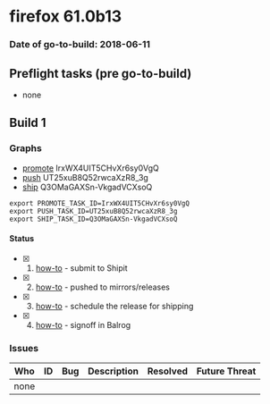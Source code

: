 # firefox 61.0b13

### Date of go-to-build: 2018-06-11

## Preflight tasks (pre go-to-build)
- none

## Build 1  

### Graphs
* [promote](https://tools.taskcluster.net/push-inspector/#/IrxWX4UIT5CHvXr6sy0VgQ) IrxWX4UIT5CHvXr6sy0VgQ
* [push](https://tools.taskcluster.net/push-inspector/#/UT25xuB8Q52rwcaXzR8_3g) UT25xuB8Q52rwcaXzR8_3g
* [ship](https://tools.taskcluster.net/push-inspector/#/Q3OMaGAXSn-VkgadVCXsoQ) Q3OMaGAXSn-VkgadVCXsoQ
```
export PROMOTE_TASK_ID=IrxWX4UIT5CHvXr6sy0VgQ
export PUSH_TASK_ID=UT25xuB8Q52rwcaXzR8_3g
export SHIP_TASK_ID=Q3OMaGAXSn-VkgadVCXsoQ
```


#### Status
- [x] 1.  [how-to](https://wiki.mozilla.org/Release:Release_Automation_on_Mercurial:Starting_a_Release#Submit_to_Ship_It)  - submit to Shipit
- [x] 2.  [how-to](https://github.com/mozilla-releng/releasewarrior-2.0/blob/master/docs/release-promotion/desktop/howto.md#push-artifacts-to-releases-directory)  - pushed to mirrors/releases
- [x] 3.  [how-to](https://github.com/mozilla-releng/releasewarrior-2.0/blob/master/docs/release-promotion/desktop/howto.md#ship-the-release)  - schedule the release for shipping
- [x] 4.  [how-to](https://github.com/mozilla-releng/releasewarrior-2.0/blob/master/docs/release-promotion/desktop/howto.md#obtain-sign-offs-for-changes)  - signoff in Balrog

### Issues
| Who                 | ID               | Bug                                                                 | Description                | Resolved                | Future Threat                |
| ------------------- | ---------------- | ------------------------------------------------------------------- | -------------------------- | ----------------------- | ---------------------------- |
| none | | | | | |

